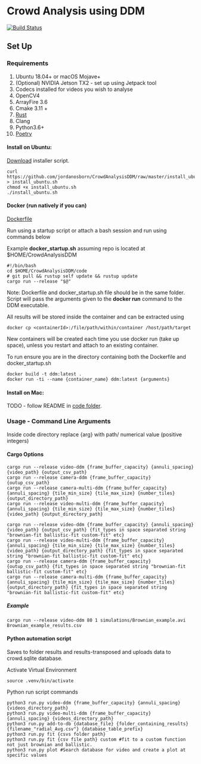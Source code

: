 # Crowd Analysis using DDM

[![Build Status](https://travis-ci.com/jordanosborn/CrowdAnalysisDDM.svg?branch=master)](https://travis-ci.com/jordanosborn/CrowdAnalysisDDM)

## Set Up
### Requirements
1. Ubuntu 18.04+ or macOS Mojave+
1. (Optional) NVIDIA Jetson TX2 - set up using Jetpack tool
1. Codecs installed for videos you wish to analyse
1. OpenCV4
1. ArrayFire 3.6
1. Cmake 3.11 +
1. [Rust](https://rustup.rs)
1. Clang
1. Python3.6+
1. [Poetry](https://github.com/sdispater/poetry)
#### Install on Ubuntu:
[Download](https://github.com/jordanosborn/CrowdAnalysisDDM/raw/master/install_ubuntu.sh) installer script.

    curl https://github.com/jordanosborn/CrowdAnalysisDDM/raw/master/install_ubuntu.sh > install_ubuntu.sh
    chmod +x install_ubuntu.sh
    ./install_ubuntu.sh

#### Docker (run natively if you can)
[Dockerfile](https://github.com/jordanosborn/CrowdAnalysisDDM/raw/master/code/docker/Dockerfile)

Run using a startup script or attach a bash session and run using commands below

Example **docker_startup.sh** assuming repo is located at $HOME/CrowdAnalysisDDM

    #!/bin/bash
    cd $HOME/CrowdAnalysisDDM/code
    # git pull && rustup self update && rustup update
    cargo run --release "$@"

Note: Dockerfile and docker_startup.sh file should be in the same folder. Script will pass the arguments given to the **docker run** command to the DDM executable.

All results will be stored inside the container and can be extracted using

    docker cp <containerId>:/file/path/within/container /host/path/target

New containers will be created each time you use docker run (take up space), unless you restart and attach to an existing container.

To run ensure you are in the directory containing both the Dockerfile and docker_startup.sh

    docker build -t ddm:latest .
    docker run -ti --name {container_name} ddm:latest {arguments}

#### Install on Mac:
TODO - follow README in [code folder](code/README.md).
### Usage - Command Line Arguments

Inside code directory replace {arg} with path/ numerical value (positive integers)

#### Cargo Options
    cargo run --release video-ddm {frame_buffer_capacity} {annuli_spacing} {video_path} {output_csv_path}
    cargo run --release camera-ddm {frame_buffer_capacity} {outup_csv_path}
    cargo run --release camera-multi-ddm {frame_buffer_capacity} {annuli_spacing} {tile_min_size} {tile_max_size} {number_tiles} {output_directory_path}
    cargo run --release video-multi-ddm {frame_buffer_capacity} {annuli_spacing} {tile_min_size} {tile_max_size} {number_tiles} {video_path} {output_directory_path}

    cargo run --release video-ddm {frame_buffer_capacity} {annuli_spacing} {video_path} {output_csv_path} {fit_types in space separated string "brownian-fit ballistic-fit custom-fit" etc}
    cargo run --release video-multi-ddm {frame_buffer_capacity} {annuli_spacing} {tile_min_size} {tile_max_size} {number_tiles} {video_path} {output_directory_path} {fit_types in space separated string "brownian-fit ballistic-fit custom-fit" etc}
    cargo run --release camera-ddm {frame_buffer_capacity} {outup_csv_path} {fit_types in space separated string "brownian-fit ballistic-fit custom-fit" etc}
    cargo run --release camera-multi-ddm {frame_buffer_capacity} {annuli_spacing} {tile_min_size} {tile_max_size} {number_tiles} {output_directory_path} {fit_types in space separated string "brownian-fit ballistic-fit custom-fit" etc}

##### Example

    cargo run --release video-ddm 80 1 simulations/Brownian_example.avi Brownian_example_results.csv

#### Python automation script
Saves to folder results and results-transposed and uploads data to crowd.sqlite database.

Activate Virtual Environment

    source .venv/bin/activate

Python run script commands

    python3 run.py video-ddm {frame_buffer_capacity} {annuli_spacing} {videos_directory_path}
    python3 run.py video-multi-ddm {frame_buffer_capacity} {annuli_spacing} {videos_directory_path}
    python3 run.py add-to-db {database_file} {folder_containing_results} {filename_"radial_Avg.csv"} {database_table_prefix}
    python3 run.py fit {csvs folder path}
    python3 run.py fit {csv file path} custom #fit to a custom function not just brownian and ballistic.
    python3 run.py plot #Search database for video and create a plot at specific values
